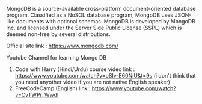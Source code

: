 MongoDB is a source-available cross-platform document-oriented database program. Classified as a NoSQL database program, MongoDB uses JSON-like documents with optional schemas. MongoDB is developed by MongoDB Inc. and licensed under the Server Side Public License (SSPL) which is deemed non-free by several distributions.

Official site link : https://www.mongodb.com/

Youtube Channel for learning Mongo DB

1) Code with Harry (Hindi/Urdu)
     course video link : https://www.youtube.com/watch?v=oSIv-E60NiU&t=9s   (i don't think that you need anyother video if you are not native English speaker)
2) FreeCodeCamp (English)
      link : https://www.youtube.com/watch?v=CyTWPr_WwdI

